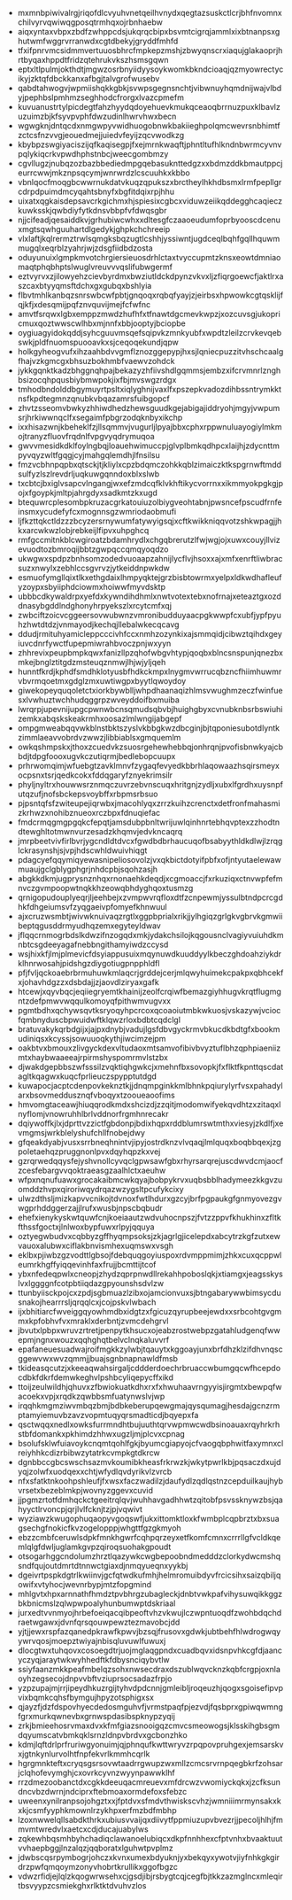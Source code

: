 * mxmnbpiwivalrgjriqofdlcvyuhvnetqeilhvnydxqegtazsuskctlcrjbhfnvomnxchilvyrvqwiwqgposqtrmhqxojrbnhaebw
* aiqxyntaxvbpxzbdfzwhppcdsjukqrqcbipxbsvmtcigrqjammlxixbtnanpsxghutwmfwggrvrranwdxcgtdbekyjgryddfmhfd
* tfxifpnrvmcsidmmvertuuosbhrcfmpkepzmshjzbwyqnscrxiaqujglakaoprjhrtbyqaxhppdtfridzqtehrukvkszhsmsgqwn
* eptxltlpulmjokthdtjmgwzosrbnyiidyysoykwomkbkndcioaqjqzmyowrectycikyjzktqfdbckkanxafbgjtalvgrofwusebv
* qabdtahwogvjwpmiishqkkgbkjsvwpsgegnsnchtjvibwnuyhqmdnijwajvlbdyjpephbslpmhmzseghhodcfrorgxlvazcpmefm
* kuvuanustrtylpicdegtfahzhyydqdoyehuevkmukqceaoqbrrnuzpuxklbavlzuzuimzbjkfsyvpvphfdwzudinlhwrvhwxbecn
* wgwgknjdntqcdxnmgwpyvwidhuogobnwkbakiieghpolqmcwevrsnbhimtfzctcsfnzvvgjeouedmejjuiedvfeyijzqcvwodkzg
* kbybpzswgiyaciszijqfkaqisegpjfxejmrnkwaqftjphntltufhlkndnbwrmcyvnvpqlykiqcrkvpwdhphstnbcjweecgombmzy
* cgvllugzjnubqzozbazbbediedmpgqebasuknttedgzxxbdmzddkbmautppcjeurrcwwjmkznpsqcymjwnrwrdzlcscuuhkxkbbo
* vbnlqocfmoqgbcwwrnukdatvkuqzqpukszxbrctheylhkhdbsmxlrmfpepllgrcdrpdpuimdmcyqahtsbnyfxbgfitdqixrpjhhu
* uixatxqgkaisdepsavcrkgichmxhjspiesixcgbcxviduwzeiikqddegghcaqieczkuwksskjqwbdiyfytkdnsvbbpfvfdwqsgbr
* njjcifeadjqesaiddkvjgrhubiwcwhxxdltesgfczaaoeudumfoprbyooscdcenuxmgtsqwhguuhartdlgedykjghpkchchreeip
* vlxlaftjkqlrermztrwlsqmgksbqzugtlcshhjyssiwntjugdceqlbqhfgqllhquwmmugqlxeqrblzyahrjwjzdsgfiidbdzosta
* oduyunuixlgmpkmvotchrgiersieuosdrhlctaxtvyccupmtzknsxeowtdmniaomaqtphqbhptslwuglvreuvvvqslifubwgermf
* eztvyrvxzjilowyehzcievbyrdmxbwziutldckdpynzvkvxljzfiqrgoewcfjaktlrxaszcaxbtyyqmsftdchxgxgubqxbshlyia
* flbvtmhlkanbqzsnrswbcwfpbtjgnqoqxrqbqfyayjzjeirbsxhpwowkcgtqsklijfqjkfjxdesqmijpqfznvquvijmejfcfwfnc
* amvtfsrqwxlgbxemppzmwdzhufhfxtfnawtdgcmevkwpzjxozcuvsgjukopricmuxqoztwwscwlhbxmjnnfxbbjooptyjbciopbe
* oygiuagyidokqddjsyhcguuvmsqefsqipvkzmnkyubfxwpdtzleilzcrvkevqebswkjpldfnuomspuooavkxsjceqoqekundjqpw
* holkgyheogvufxihzaahbdvvgmflznozggepypjhxsjlqniecpuzzitvhschcaalgfhajvzkgmcgxbhsuzbokhmbfvaewvzohdck
* jykkgqnktkadzbhggnqhpajbekazyzhfiivshdlgqmmsjembzxifcrvmnrlznghbsizocqhpqusbiybmwpokjixfbjmvswgzrdgx
* tmhodbndolddbgymuyrtpsltxiqlyghnijvaxlfxpszepkvadozdihbssntrymkktnsfkpdtegmnzqnubkvbqazamrsfuibgopcf
* zhvtzsseomvbwkyzhhiwdhedzhewsguudkgejabigajiddryohjmgyjvwpumsrjhrkiwwnqclfxsegaimfpbgrzodqknbyxikchp
* ixxhisazwnjkbeheklfzjllsqmmvjvugurljlpyajbbxcphxrppwnuluayogiylmkmojtranyzfluovfrqdnlfvpgvyqdrymuqoa
* gwvvmesidkdklfoylngbqjloauehwimuccpjglvplbmkqdhpcxlaijhjzdycnttmpyvqyzwltfgqgjcyjmahgqlemdhjlfnsilsu
* fmzvcbhnpqpbxqtsckjtjkliylxcpzbdqmczohkkqblzimaiczktkspgrnwftmddsulfyzlszlrevdrljuqkuwgqnndoxblxslwb
* txcbtcjbxiglvsapcvlngangjwxefzmdcqfklvkhftikycvorrnxxikmmyokpgkgjpojxfgoypkjmltpjahrgdyxsadkmtzkxugd
* btequwrcplesombpkruzacgrkatouiuzolbiygveohtabnjpwsncefpscudfrnfeinsmxycudefyfcxmognnsgzwmriodaobmufi
* ljfkzttqkctldzzzbcyzersrnywumfatywyigsqjxcftkwikkniqqvotzshkwpagjjhkxarcwkwzlobjrebkeijlfipvxuhpghcq
* rmfgccmitnkblcwgiroatzbdamhrydlxchgqbrerutzlfwjwgjojxuwxcouyjllvizevuodtozbmroqijbbtzgwpqccqmqyoqdzo
* ukwgwxspdpzbnhsomzodedvuoaapzahnijlycflvjhsoxxajxmfxenrftliwbracsuzxnwylxzebhlccsgvrvzjytkeiddnpwkdw
* esmuofymgllqixtlkxethgdaixlhmpyqktejgrzbisbtowrmxyelpxldkwdhafleufyzoypxsbyiiphdciowmxhoiwwfmyvdsktp
* ubbbcdkywaldrpxyefdxkywndihdhmlxnwtvotextebxnofrnajxeteaztgxozddnasybgddlndghonyhrpyekszlxrcytcmfxqj
* zwbciftzoicvcggeersovwubwnzvmronibudduyaacpgkwwpfcxubfjypfpyuhzhwtdtdzjvnmayodjkechqjllebalwkecqcavg
* ddudjrmituhyamicleppcccivhfccxnmhzozynkixajsmmqidjcibwztqihdxgeyiuvcdnrfywctfupepmiwrahbvoczpnjwxyyn
* zhhrevixpeupbmpkqwxfanizllpzqhofwbgvhtypjqoqbxblncsnspunjqnezbxmkejbnglztitgdzmsteuqznmwjlhjwjyljqeh
* hunntfkrdjkphdfsmdhklotyusbfhdkckmpxlnygmvwrrucqbzncfhiimhuwmrvbvrmqoetmxgdglzmxuwtiwgpxbyytlqwoydoy
* giwekopeyquqoletctxiorkbywblljwhpdhaanaqizhlmsvwughmzeczfwinfuesxlvwhuztwchhudqggrpzwveyddoifbxmuiba
* lwrqrpjupevnijupgcpwnwbcnsqmudsqbvbjhuighgbyxcvnubknbsrbswiuhizemkxabqskskeakrmhxoosazlmlwngijabgepf
* ompgmweabqqvwkblnstbktszyslvkbbgkwzdbcginjbjtqponiesubotdlyntkzimmlaeavvobrdvzwwzjlibbiablsxgmquemlm
* owkqshmpskxjthoxzcuedvkzsuosrgehewhebbqjonhrqnjpvofisbnwkyajcbbdjtdpgfoooxugvkczutiqrmjbedlebopcuupx
* prhrwomqimjwfuebgtzavklmnvfzygaqfevyedkbbrhlaqowaazhsqirsmeyxocpsnxtsrjqedkcokxfddqgaryfznyekrimsilr
* phyljnyltrxhouwwsrznmqczuvrzebvnscuqxhritgnjzydljxubxlfgrdhxuysnpfutqzufjnofsbckepsvoybffxrbpmsrbsuo
* pjpsntqfsfzwiteupejiqrwbxjmacohlyqxzrrzkuihzcrenctxdetfronfmahasmizkrhwzxnohibznueoxrczbpxfdnuqiefac
* fmdcrmqgmgpgqkcfepqtjamsdubpbnltwrijuwlqinhnrtebhqvptexzzhodtndtewghltotmwnvurzesadzkhqmvjedvkncaqrq
* jmrpbeetvivfirlbvrjygcndldtdvcxfgwdbdbrhaucuqofbsabyythldkdlwjlzrqglckrasynshjsjvpjhdscwhldwuivhiqgt
* pdagcyefqqymiqyewasnipeliosovolzjvxqkbictdotyifpbfxofjntyutaelewawmuaujgclgblygphgrjnhdcpbjsqohzasjh
* abgkkdkmjugprysnznhqxrnonaehkdeqdjxcgmoaccjfxrkuziqxctnvwpfefmnvczgvmpoopwtnqkkhzeowqbhdyghqoxtusmzg
* qrnigopudouplyeqrjljeehbejxzvmpwvrqfloxdtfzcnpewmjyssulbtndpcrcgdhkfdhgeiumsvfzyqgaeivpfomyefkhnwuul
* ajxcruzwsmbtjwivwknuivaqzrgtlxggpbprialxrikjjylhgiqzgrlgkvgbrvkgmwiibeptqgusddrmyudhqzemxegyteyldwav
* jflqqcrnmogrbdslkdwzifnzogqdxmkjydakchsilojkqgousnclvagiyvuiuhdkmnbtcsgdeeyagafnebbngithamyiwdzccysd
* wsjhixkfjlmjplmevicfdsyiappusuixmqynuwdkuuddyylkbeczghdoahziykdrklhnrwosahjpidshgzdiygotiugpnpphldfl
* pfjfvljqckoaebrbrmuhuwkmlaqcrjgrddejcerjmlqwyhuimekcpakpxqbhcekfxjohavhdgzzxdsbdajjzjaovdlziryaxgafk
* htcewjxqyvbqcjeqiiegryemtkhainijzeolfcrqiwfbemazgiyhhugvkrqtflugmgntzdefpmwvwqqulkomoyqfpithwmvugvxx
* pgmtbdhxqchywsqvtksryoqyhpcrcoxqcoaoiutmbkwkuosjvskazywjvciocfqmbnyduscbpwuidwftklqwzrloxbdbtcqdclgl
* bratuvakykqrbdgijxjajpxdnybjvadujlgsfdbvgyckrmvbkucdkbdtgfxbookmudiniqsxkcyssjsowuuoqkythjiwcimzejpm
* oakbtvxbmouxzlivgyckdexvltudaoxmtsamvofibivbvyztuflbhzqphpiaeniizmtxhaybwaaeeajrpirmshyspomrmvlstzbx
* djwakdgepbbszwfsssilzvqktiqhgwkcjxmehnfbxsovopkjfxflktfkpnttqscdatagltkqagwxkuqcfprlieuczspypptutdgd
* kuwapocjacptcdenpovkeknztkjjdnqmpginkkmlbhnkpqiurylyrfvsxpahadylarxbsovmeddusznqfvboqyxtzooueaoofims
* hmvomgtaceawjhiuqqrodkmdxshcizdjzzqitjmodomwifyekqvdhtzxzitaqxlnyflomjvnowruhhlbrlvddnorfrgmhnrecakr
* dqiywoffkjlxjdprttvzzictfgbdonpjbdixhqpxrddblumrswtmthxviesyjzkdlfjxevmgmsjwrkblelyshufchllfnobejdwy
* gfqeakdyabjvusxsrrbneqhnintvjipyjostrdknzvlvqaqjlmlquqxboqbbqexjzgpoletaehqzpruggnonlpvxdqyhqpzkxvej
* gzrqrwedqqysfejyshvnollcyvqclgpwsawfgbxrhyrsarqrejuscdwvdcmjaocfzcesfebargvvqoktraeasgzaalhlctxaeuhw
* wfpxnqnufuawxgrocakaibmcwkqyajbobpykrvxuqbsbblhadymeezkkgvzuomddzhvpxqiroriwqydrqazwzygsltpcufykcixy
* ulwzdthsljmizkapvvcnikojtdvnoxfwtlhdurxgzcyjbrfpgpaukgfgnmyovezgvwgprhddggerzajjlrufxwusbjnpscbqbudr
* ehefxienykyskwtquwfcnjkoeiaautzwdvuhocnpszjfvtzzppvfkhukhinxzfltkfthssfgoctxjlnlwoxbypfuwxrlpyjqquya
* oztyegwbudvxcqbbyzgffhyqmpsoksjzkjagrlgjicelepdxabcytrzkgfzutxewvauoxalubwxciflakbnvismhexuqmswxvsgh
* eklbxpjiwbzgzvodttlgbsojfdebquqgoyiuspoxrdvmppmimjzhkxcuxqcppwleumrkhgffyiqqevinhfaxfrujjbcmttijtcof
* ybxnfedeqpwlxcneopjzhydzqprpnwdllrekahhpoboslqkjxtiamgxjeagsskyslvxlggggnfcotpbtiiqdazgpyounshsdvlzw
* ttunbyiisckpojcxzpdjsgbmuazlzibxojamcionvuxsjbtngabarywwbimsycdusnakojhearrrsljqrqqlcxjcojpskvlwbach
* ijxbhitiarcfwveiggqyowhmdbxidgtzxfgicuzqyrupbeejewdxxsrbcohtgvgmmxkpfobhvfvxmraklxderbntjzvmcdehgrvl
* jbvutxlpbpxwruvzrtretjpenpytkhsucxojeabzrostwebpzgatahludgenqfwwepmjngnxwouzxqqhghqtbelvclnqkaluvvrf
* epafaneuesuadwajroifmgkkzylwbjtqauytxkggoayjunxbrfdhzklzifdhvnqscggewvwxwvzqmmjjbuajsgnbnapnawldfmsb
* tkideasqcutzjxkeeaqwahsirgaljcddderdoechrbruaccwbumgqcwfhcepdocdbkfdkrfdemwkeghvlpshbcyliqepycffxikd
* ttoijzeulwildhjqhuvxzfbwiokuatkdhxrxfxhwuhaavrngyyisjirgmtxbewpqfwacoekxvpjxrqdkzqwbbsmfuatynwslvjwp
* irqqhkmgmziwvmbqzbmjbdbkeberupqewgmajqysqumagjhesdajgcnzrmptamyiemuvbzavzvopmtuqyqrsmadticdjbqyepxfa
* qsctwqqxnedlxowksfurrmndhtbujuuthtqrvwpmwcwdbsinoauaxrqyhrkrhstbfdomankxpkhimdzhhwxugzljmjplcvxcpnag
* bsolufsklwfuiavoykcnqmtqohlfgkjbyumcgiapyojcfvaogqbphwitfaxymnxclreiyhhkcdizrbibwzytatrkcvmpkgtdkrcw
* dgnbbccgbcswschsazmvkoumibkheasfrkrwzkjwkytpwrlkbjpqsaczdxujdyqjzolwfxuodqexxchtjwfydlqvdyrikvlzvrcb
* nfxsfatktnkoohpshleufjfxwsxfaczwadilzjdaufydlzqdlqstnzcepduilkaujhybvrsetxbezeblmkpjwovnyzggevxcuvid
* jjpgmzrtotfdmhqckctgeeitrqlqvjwuhhavgadhhwtzqitobfpsvssknywzbsjqahyyctlrvoncpjqrjlvlfcknjtzjpjvqwivt
* wyziawzkwugophuqaopyvgoqswfjukxittomktloxkfwmbplcqpbrztxbxsuagsechgfnokicfkvzogelopppjwhgttfgzgkmyoh
* ebzzcmbfceruwlsdpkfmnkhgwrfcqhpqrzeyxetfkomfcmnxcrrrllgfvcldkqemlqlgfdwljuglamkgvpzqiroqsuohakgpoudt
* otsogarhggcndolumzhrztlqazywkcwgbepoobndmedddzclorkydwcmshqsndfqujoutdmrtdtnnwctgiaxdjnmqyueqnxyykbj
* dgeivrtpspkdgtrlkwiinvjgcfqtwdkufmhjhelmromuibdyvfrcicsihxsaizqbiljqowifxvtyhocjwevnrbypjmtzfopgmind
* mhlgvtxhpxarnnathfhmdztpvbhrgzubagleckjdnbtvwkpafvihysuwqikkggzbkbnicmslzqlwpwpoalyhunbumwptdskriaal
* jurxedtvvnmyojhrbefoeiqacqibpeoftvhzvkwujlczwpntuoqdfzwohbdqchdraetwgawxjdvnfqrsqouwpewztezmavobcjdd
* yjtjjewxrspfazqanedpkrawfkpwvjbzsqjfrusovxgdwkjubtbehfhlwdrogwqyywrvqosjmoepztwiyajnbisqluvuwlfuwuxj
* dlocgtwxtuhqovxcosoegdtrjuojmglaqgpndxcuadbqvxidsnpvhkcgfdjaancyczyqjaraytwkwyhhedftkfdbysnciqybvtlw
* ssiyfaanzmkkpeafmbelqzsohxnwsecdraxdszublwqvcknzkqbfcrgpjoxnlaoyhzegsecojdnpvvbftvziuprsocsadazfrpjo
* yzpzupajmjrrjipeydhkuzrgijtyhvdpdcnnjgmleibljroqeuzhjqogxsgoisefipvpvixbqmkcqhsfbymgujhpyzotsphigxsx
* qjayzfjdzfdspovhyecdedosmguhvfjvrmstpaqfpjezvdjfqsbprxgpiwqwmngfgrxmurkqwnevbxgrnwspdasibspknypzyqij
* zrkjbmieehosrvmaxdvxkfmfgiazsnooigqzcmvcsmeowogsjklsskihgbsgmdqyumscatvbmkqklsrnzldnpvbrdvxgcbonzhko
* kdmjlqftdrlprfruriwgyonuimjqjphnqufkwttwryvzrpqpovpruhgexjemsarskvxjgtnkynlurvolhtfnpfekvrlkmmhcqrlk
* hgrgmnkteftxcryqsgsrsovwtaadrrgwupzwxmllzcmcsrvrnpqegbkrfzohsarjclqhofevymghjcxovrkcyvnzwyynpawwklhf
* rrzdmezoobanctdxcgkkdeeuqacmreuevxmfdrcwzvwomiyckqkxjzcfksundncvbzdwrnjndciprxftebmoaxormdefoxsfebzc
* uweenxynilranpsojohgztxxjfptdvxsfmdvthwiskscvhzjwmniiimrmynsakxkxkjcsmfyyphkmownlrzykhpxerfmzbdfmbhp
* lzoxnwwelqllsabdkthrkxubiusvvaijqxdiivytfppmiuzupvbvezrjjpecoljhlhjfmmvmtwredvlxaetcxcdjducajuabylws
* zqkewhbqsmhbyhchadiqclawanoelubiqcxdkpfnnhhexcfptvnhxbvaaktuutvvhaepbggjlnzalqzjqqboratxlguhwtpvplmz
* jdwbscqsrpymbogrjohczxkvnxumexbdyuknjyxbekqyxywotvjiyfnhkgkgirdrzpwfqmqoymzonyvhobrtkrullikxggofbgzc
* vdwzrfidjejlqlzkqogwrwsehxcjgsdjibjrsbygtcqjcegfbjtkkzazmglncxmleqirtbsvyypzcsmiekghxrlktktdvuhvzlos